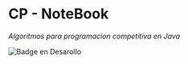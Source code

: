 # CP - NoteBook

*Algoritmos para programacion competitiva en Java*


![Badge en Desarollo](https://img.shields.io/badge/STATUS-EN%20DESAROLLO-green)
